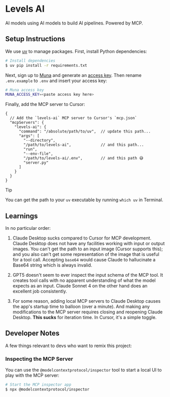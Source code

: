 # Levels AI
AI models using AI models to build AI pipelines. Powered by MCP.

## Setup Instructions
We use [uv](https://docs.astral.sh/uv/getting-started/installation/) to manage packages.
First, install Python dependencies:
```sh
# Install dependencies
$ uv pip install -r requirements.txt
```

Next, sign up to [Muna](https://muna.ai) and generate an [access key](https://www.muna.ai/settings/developer). Then rename `.env.example` to `.env` and insert your access key:
```bash
# Muna access key
MUNA_ACCESS_KEY=<paste access key here>
```

Finally, add the MCP server to Cursor:
```json5
{
  // Add the `levels-ai` MCP server to Cursor's `mcp.json`
  "mcpServers": {
    "levels-ai": {
      "command": "/absolute/path/to/uv",  // update this path...
      "args": [
        "--directory",
        "/path/to/levels-ai",             // and this path...
        "run",
        "--env-file",
        "/path/to/levels-ai/.env",        // and this path 😅
        "server.py"
      ]
    }
  }
}
```

> [!TIP]
> You can get the path to your `uv` executable by running `which uv` in Terminal.

## Learnings
In no particular order:

1. Claude Desktop sucks compared to Cursor for MCP development. Claude Desktop does not have any 
facilities working with input or output images. You can't get the path to an input image (Cursor supports this); and you also can't get some representation of the image that is useful for a tool call. Accepting `base64` would cause Claude to hallucinate a Base64 string which is always invalid.

2. GPT5 doesn't seem to ever inspect the input schema of the MCP tool. It creates tool calls with no 
apparent understanding of what the model expects as an input. Claude Sonnet 4 on the other hand does an 
excellent job consistently.

3. For some reason, adding local MCP servers to Claude Desktop causes the app's startup time to balloon 
(over a minute). And making any modifications to the MCP server requires closing and reopening Claude Desktop.
**This sucks** for iteration time. In Cursor, it's a simple toggle.

## Developer Notes
A few things relevant to devs who want to remix this project:

### Inspecting the MCP Server
You can use the `@modelcontextprotocol/inspector` tool to start a local UI to play with the MCP server:
```sh
# Start the MCP inspector app
$ npx @modelcontextprotocol/inspector
```